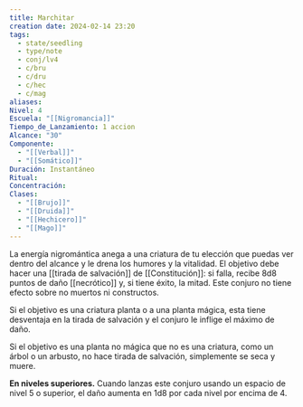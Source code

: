 ```yaml
---
title: Marchitar
creation date: 2024-02-14 23:20
tags:
  - state/seedling
  - type/note
  - conj/lv4
  - c/bru
  - c/dru
  - c/hec
  - c/mag
aliases: 
Nivel: 4
Escuela: "[[Nigromancia]]"
Tiempo_de_Lanzamiento: 1 accion
Alcance: "30"
Componente:
  - "[[Verbal]]"
  - "[[Somático]]"
Duración: Instantáneo
Ritual: 
Concentración: 
Clases:
  - "[[Brujo]]"
  - "[[Druida]]"
  - "[[Hechicero]]"
  - "[[Mago]]"
---
```

La energía nigromántica anega a una criatura de tu elección que puedas ver dentro del alcance y le drena los humores y la vitalidad. El objetivo debe hacer una [[tirada de salvación]] de [[Constitución]]: si falla, recibe 8d8 puntos de daño [[necrótico]] y, si tiene éxito, la mitad. Este conjuro no tiene efecto sobre no muertos ni constructos.

Si el objetivo es una criatura planta o a una planta mágica, esta tiene desventaja en la tirada de salvación y el conjuro le inflige el máximo de daño.

Si el objetivo es una planta no mágica que no es una criatura, como un árbol o un arbusto, no hace tirada de salvación, simplemente se seca y muere.

**En niveles superiores.** Cuando lanzas este conjuro usando un espacio de nivel 5 o superior, el daño aumenta en 1d8 por cada nivel por encima de 4.
